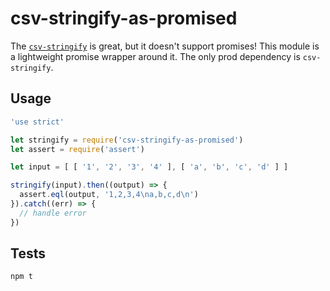 # csv-stringify-as-promised

The [`csv-stringify`](http://npmjs.com/csv-stringify) is great, but it doesn't support promises! This module is a lightweight promise wrapper around it. The only prod dependency is `csv-stringify`.

## Usage

```js
'use strict'

let stringify = require('csv-stringify-as-promised')
let assert = require('assert')

let input = [ [ '1', '2', '3', '4' ], [ 'a', 'b', 'c', 'd' ] ]

stringify(input).then((output) => {
  assert.eql(output, '1,2,3,4\na,b,c,d\n')
}).catch((err) => {
  // handle error
})
```

## Tests

```
npm t
```

